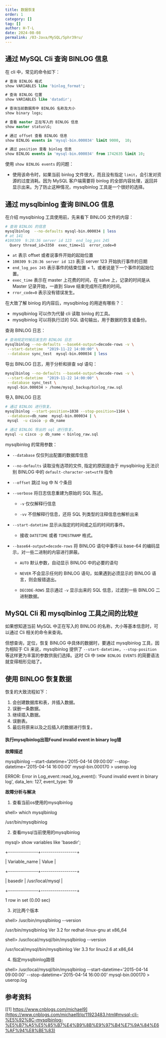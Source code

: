 ```yaml
---
title: 数据恢复
order: 1
category: []
tag: []
author: H·T·L
date: 2024-08-08
permalink: /03-Java/MySQL/5phr39ru/
---
```




## 通过 MySQL Cli 查询 BINLOG 信息

在 cli 中，常见的命令如下：

```sql
# 查询 BINLOG 格式
show VARIABLES like 'binlog_format';

# 查询 BINLOG 位置
show VARIABLES like 'datadir';

# 查询当前数据库中 BINLOG 名称及大小
show binary logs;

# 查看 master 正在写入的 BINLOG 信息
show master status\G;

# 通过 offset 查看 BINLOG 信息
show BINLOG events in 'mysql-bin.000034' limit 9000,  10;

# 通过 position 查看 binlog 信息
show BINLOG events in 'mysql-bin.000034' from 1742635 limit 10;
```

使用 `show BINLOG events` 的问题：

- 使用该命令时，如果当前 binlog 文件很大，而且没有指定 `limit`，会引发对资源的过度消耗。因为 MySQL 客户端需要将 binlog 的全部内容处理，返回并显示出来。为了防止这种情况，mysqlbinlog 工具是一个很好的选择。



## 通过 mysqlbinlog 查询 BINLOG 信息

在介绍 mysqlbinlog 工具使用前，先来看下 BINLOG 文件的内容：

```sh
# 查询 BINLOG 的信息
mysqlbinlog  --no-defaults mysql-bin.000034 | less
# at 141
#100309  9:28:36 server id 123  end_log_pos 245
  Query thread_id=3350  exec_time=11  error_code=0
```

- `at` 表示 offset 或者说事件开始的起始位置
- `100309 9:28:36 server id 123` 表示 server 123 开始执行事件的日期
- `end_log_pos 245` 表示事件的结束位置 + 1，或者说是下一个事件的起始位置。
- `exec_time` 表示在 master 上花费的时间，在 salve 上，记录的时间是从 Master 记录开始，一直到 Slave 结束完成所花费的时间。
- `rror_code=0` 表示没有错误发生。

在大致了解 binlog 的内容后，mysqlbinlog 的用途有哪些？：

- mysqlbinlog 可以作为代替 cli 读取 binlog 的工具。
- mysqlbinlog 可以将执行过的 SQL 语句输出，用于数据的恢复或备份。

查询 BINLOG 日志：

```sh
# 查询规定时候后发生的 BINLOG 日志
mysqlbinlog --no-defaults --base64-output=decode-rows -v \
 --start-datetime  "2019-11-22 14:00:00" \
 --database sync_test  mysql-bin.000034 | less
```

导出 BINLOG 日志，用于分析和排查 sql 语句：

```sh
mysqlbinlog --no-defaults --base64-output=decode-rows -v \
 --start-datetime  "2019-11-22 14:00:00" \
 --database sync_test \
 mysql-bin.000034 > /home/mysql_backup/binlog_raw.sql
```

导入 BINLOG 日志

```sh
# 通过 BINLOG 进行恢复。
mysqlbinlog --start-position=1038 --stop-position=1164 \
 --database=db_name  mysql-bin.000034 | \
 mysql  -u cisco -p db_name

# 通过 BINLOG 导出的 sql 进行恢复。
mysql -u cisco -p db_name < binlog_raw.sql
```

mysqlbinlog 的常用参数：

- `--database` 仅仅列出配置的数据库信息

- `--no-defaults` 读取没有选项的文件, 指定的原因是由于 mysqlbinlog 无法识别 BINLOG 中的 `default-character-set=utf8` 指令

- `--offset` 跳过 log 中 N 个条目

- `--verbose` 将日志信息重建为原始的 SQL 陈述。 
  - `-v` 仅仅解释行信息

  - `-vv` 不但解释行信息，还将 SQL 列类型的注释信息也解析出来

- `--start-datetime` 显示从指定的时间或之后的时间的事件。 
  - 接收 `DATETIME` 或者 `TIMESTRAMP` 格式。

- `--base64-output=decode-rows` 将 BINLOG 语句中事件以 base-64 的编码显示，对一些二进制的内容进行屏蔽。
  - `AUTO` 默认参数，自动显示 BINLOG 中的必要的语句

  - `NEVER` 不会显示任何的 BINLOG 语句，如果遇到必须显示的 BINLOG 语言，则会报错退出。

  - `DECODE-ROWS` 显示通过 `-v` 显示出来的 SQL 信息，过滤到一些 BINLOG 二进制数据。


## MySQL Cli 和 mysqlbinlog 工具之间的比较[#](https://www.cnblogs.com/michael9/p/11923483.html#mysql-cli-和-mysqlbinlog-工具之间的比较)

如果想知道当前 MySQL 中正在写入的 BINLOG 的名称，大小等基本信息时，可以通过 Cli 相关的命令来查询。

但想查询，定位，恢复 BINLOG 中具体的数据时，要通过 mysqlbinlog 工具，因为相较于 Cli 来说，mysqlbinlog 提供了 `--start-datetime`，`--stop-position` 等这样更为丰富的参数供我们选择。这时 Cli 中 `SHOW BINLOG EVENTS` 的简要语法就变得相形见绌了。



## 使用 BINLOG 恢复数据

恢复的大致流程如下：

1. 会创建数据库和表，并插入数据。
2. 误删一条数据。
3. 继续插入数据。
4. 误删表。
5. 最后将原来以及之后插入的数据进行恢复。



#### 执行mysqlbinlog出现Found invalid event in binary log错

**故障描述**

mysqlbinlog --start-datetime='2015-04-14 09:00:00' --stop-datetime='2015-04-14 16:00:00' mysql-bin.000170 > userop.log

ERROR: Error in Log_event::read_log_event(): 'Found invalid event in binary log', data_len: 127, event_type: 19

**故障分析与解决**

1. 查看当前os使用的mysqlbinlog

shell> which mysqlbinlog

/usr/bin/mysqlbinlog

2. 查看mysql当前使用的mysqlbinlog

mysql> show variables like 'basedir';

+---------------+------------------+

| Variable_name | Value |

+---------------+------------------+

| basedir | /usr/local/mysql |

+---------------+------------------+

1 row in set (0.00 sec)

3. 对比两个版本

shell> /usr/bin/mysqlbinlog --version

/usr/bin/mysqlbinlog Ver 3.2 for redhat-linux-gnu at x86_64

shell> /usr/local/mysql/bin/mysqlbinlog --version

/usr/local/mysql/bin/mysqlbinlog Ver 3.3 for linux2.6 at x86_64

4. 指定mysqlbinlog路径

shell> /usr/local/mysql/bin/mysqlbinlog --start-datetime='2015-04-14 09:00:00' --stop-datetime='2015-04-14 16:00:00' mysql-bin.000170 > userop.log





## 参考资料

[[1] https://www.cnblogs.com/michael9](https://www.cnblogs.com/michael9/p/11923483.html#mysql-cli-%E5%92%8C-mysqlbinlog-%E5%B7%A5%E5%85%B7%E4%B9%8B%E9%97%B4%E7%9A%84%E6%AF%94%E8%BE%83)









